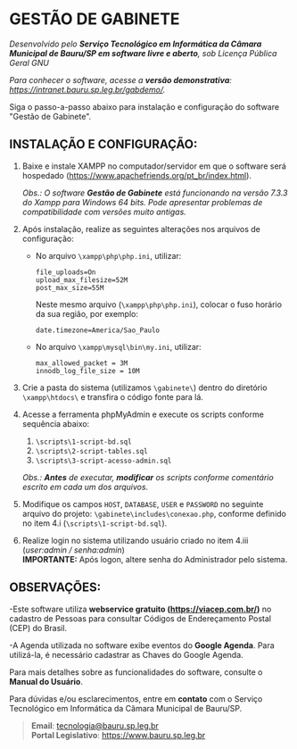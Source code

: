 # GESTÃO DE GABINETE

*Desenvolvido pelo **Serviço Tecnológico em Informática da Câmara Municipal de Bauru/SP em software livre e aberto**, sob Licença Pública Geral GNU*

*Para conhecer o software, acesse a **versão demonstrativa**: https://intranet.bauru.sp.leg.br/gabdemo/.* 

Siga o passo-a-passo abaixo para instalação e configuração do software "Gestão de Gabinete".


## INSTALAÇÃO E CONFIGURAÇÃO:

1. Baixe e instale XAMPP no computador/servidor em que o software será hospedado
(https://www.apachefriends.org/pt_br/index.html).

    *Obs.: O software **Gestão de Gabinete** está funcionando na versão 7.3.3 do Xampp para Windows 64 bits. Pode apresentar problemas de compatibilidade com versões muito antigas.*

2. Após instalação, realize as seguintes alterações nos arquivos de configuração:
    - No arquivo `\xampp\php\php.ini`, utilizar:
    
        ```
        file_uploads=On
        upload_max_filesize=52M
        post_max_size=55M
        ```
        
        Neste mesmo arquivo (`\xampp\php\php.ini`), colocar o fuso horário da sua região, por exemplo:
         ```
        date.timezone=America/Sao_Paulo
        ```
        
    - No arquivo `\xampp\mysql\bin\my.ini`, utilizar:
    
        ```
        max_allowed_packet = 3M
        innodb_log_file_size = 10M
        ```
3. Crie a pasta do sistema (utilizamos `\gabinete\`) dentro do diretório `\xampp\htdocs\` e transfira o código fonte para lá.

4. Acesse a ferramenta phpMyAdmin e execute os scripts conforme sequência abaixo:
    1. `\scripts\1-script-bd.sql`
    2. `\scripts\2-script-tables.sql`
    3. `\scripts\3-script-acesso-admin.sql`
  
    *Obs.: **Antes** de executar, **modificar** os scripts conforme comentário escrito em cada um dos arquivos.*

5. Modifique os campos `HOST`, `DATABASE`, `USER` e `PASSWORD` no seguinte arquivo do projeto: `\gabinete\includes\conexao.php`, conforme definido no item 4.i (`\scripts\1-script-bd.sql`).

6. Realize login no sistema utilizando usuário criado no item 4.iii (*user:admin / senha:admin*)  
**IMPORTANTE:** Após logon, altere senha do Administrador pelo sistema.


## OBSERVAÇÕES:

-Este software utiliza **webservice gratuito (https://viacep.com.br/)** no cadastro de Pessoas para consultar Códigos de Endereçamento Postal (CEP) do Brasil.

-A Agenda utilizada no software exibe eventos do **Google Agenda**. Para utilizá-la, é necessário cadastrar as Chaves do Google Agenda.

Para mais detalhes sobre as funcionalidades do software, consulte o **Manual do Usuário**.

Para  dúvidas  e/ou  esclarecimentos, entre  em **contato**  com  o Serviço  Tecnológico  em  Informática da Câmara  Municipal  de Bauru/SP. 

>**Email**: tecnologia@bauru.sp.leg.br  
>**Portal Legislativo**: https://www.bauru.sp.leg.br
